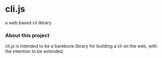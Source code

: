 # cli.js
a web based cli library

### About this project
cli.js is intended to be a barebone library for building a cli on the web, with the intention to be extended.

